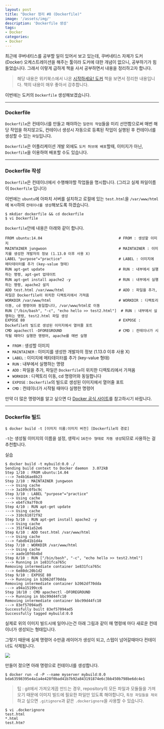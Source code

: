 ```yaml
---
layout: post
title: "Docker 정리 #8 (Dockerfile)"
image: '/assets/img/'
description: 'Dockerfile 생성'
tags:
- Docker
categories:
- Docker
---
```


최근에 쿠버네티스를 공부할 일이 있어서 보고 있는데, 쿠버네티스 자체가 도커(Docker) 오케스트레이션을 해주는 툴이라 도커에 대한 개념이 없으니, 
공부하기가 힘들었습니다. 그래서 이렇게 급하게 책을 사서 공부하면서 내용을 정리하고자 합니다.

> 해당 내용은 위키북스에서 나온 [시작하세요! 도커](https://book.naver.com/bookdb/book_detail.nhn?bid=11884948) 책을 보면서
정리한 내용입니다. 책의 내용이 매우 좋아서 강추합니다.

이번에는 도커의 `Dockerfile` 생성해보겠습니다. 

---

### Dockerfile

`Dockerfile`은 컨테이너를 만들고 해야하는 `일련의 작업`들을 미리 선언함으로써 매번 해당 작업을 하지않고도, 컨테이너 생성시 자동으로 
등록된 작업이 실행된 후 컨테이너를 생성할 수 있는 `파일`입니다.

`Dockerfile`은 어플리케이션 개발 외에도 `도커 허브에 배포`할때, 이미지가 아닌, `Dockerfile`을 이용하여 배포할 수도 있습니다.

---

### Dockerfile 작성

`Dockerfile`은 컨테이너에서 수행해야할 작업들을 명시합니다. (그리고 실제 파일이름이 `Dockerfile` 입니다)

이번에는 `ubuntu`에 아파치 서버를 설치하고 로컬에 있는 `test.html`을 
`/var/www/html`에 `복사`하여 `컨테이너를 생성`해보도록 하겠습니다.

```
$ mkdier dockerfile && cd dockerfile
$ vi Dockerfile
```

`Dockerfile`안에 내용은 아래와 같이 합니다.

```
FROM ubuntu:14.04                                   # FROM : 생성할 이미지
MAINTAINER jungwoon                                 # MAINTAINER : 이미지를 생성한 개발자의 정보 (1.13.0 이후 사용 X)
LABEL "purpose"="practice"                          # LABEL : 이미지에 메타데이터를 추가 (key-value 형태)
RUN apt-get update                                  # RUN : 내부에서 실행하는 명령, apt-get 업데이트
RUN apt-get install apache2 -y                      # RUN : 내부에서 실행하는 명령, apache2 설치
ADD test.html /var/www/html                         # ADD : 파일을 추가, 파일은 Dockerfile이 위치한 디렉토리에서 가져옴
WORKDIR /var/www/html                               # WORKDIR : 디렉토리 이동, cd 명령어와 동일합니다, /var/www/html로 이동
RUN ["/bin/bash", "-c", "echo hello >> test2.html"]  # RUN : 내부에서 실행하는 명령, test2.html 파일 생성
EXPOSE 80                                           # EXPOSE : Dockefile의 빌드로 생성된 이미지에서 열어줄 포트
CMD apachectl -DFOREGROUND                          # CMD : 컨테이너가 시작될 때마다 실행한 명령어, apache를 매번 실행
```

- `FROM` : 생성할 이미지
- `MAINTAINER` : 이미지를 생성한 개발자의 정보 (1.13.0 이후 사용 X)
- `LABEL` : 이미지에 메타데이터를 추가 (key-value 형태)
- `RUN` : 내부에서 실행하는 명령
- `ADD` : 파일을 추가, 파일은 `Dockerfile`이 위치한 디렉토리에서 가져옴
- `WORKDIR` : 디렉토리 이동, cd 명령어와 동일합니다
- `EXPOSE` : `Dockerfile`의 빌드로 생성된 이미지에서 열어줄 포트
- `CMD` : 컨테이너가 시작될 때마다 실행한 명령어

만약 더 많은 명령어를 알고 싶으면 다 [Docker 공식 사이트](https://docs.docker.com/engine/reference/builder/)를 참고하시기 바랍니다.

---

### Dockerfile 빌드

```
$ docker build -t [이미지 이름:이미지 버전] [Dockerfile의 경로]
```

`-t`는 생성될 이미지의 이름을 설정, 생략시 `16진수 형태로 자동 생성`되므로 사용하는 걸 추천합니다.

실습

```
$ docker build -t mybuild:0.0 ./
Sending build context to Docker daemon  3.072kB
Step 1/10 : FROM ubuntu:14.04
---> 7e4b16ae8b23
Step 2/10 : MAINTAINER jungwoon
---> Using cache
---> 3a109c0fbc9c
Step 3/10 : LABEL "purpose"="practice"
---> Using cache
---> eb4fc9a7f0c0
Step 4/10 : RUN apt-get update
---> Using cache
---> 310c61072f92
Step 5/10 : RUN apt-get install apache2 -y
---> Using cache
---> 351f441a52e6
Step 6/10 : ADD test.html /var/www/html
---> Using cache
---> fabdb41b1d4a
Step 7/10 : WORKDIR /var/www/html
---> Using cache
---> aade10f6b4bd
Step 8/10 : RUN ["/bin/bash", "-c", "echo hello >> test2.html"]
---> Running in 1e831fca765c
Removing intermediate container 1e831fca765c
---> 6e80dc20b1d2
Step 9/10 : EXPOSE 80
---> Running in b2062df70dda
Removing intermediate container b2062df70dda
---> a94a15199cc6
Step 10/10 : CMD apachectl -DFOREGROUND
---> Running in bbc99d44fc10
Removing intermediate container bbc99d44fc10
---> 83ef57094ad5
Successfully built 83ef57094ad5
Successfully tagged mybuild:0.0
```

실제로 위의 이미지 빌드시에 일어나는건 아래 그림과 같이 매 명령에 마다 새로운 컨테이너가 생성되는 형태입니다.

그렇기 때문에 실제 명령어 수만큼 레이어가 생성이 되고, 스텝이 넘어갈때마다 컨테이너도 삭제됩니다.

![](https://cdn-images-1.medium.com/max/1200/1*3ec0d0YblEE-EjLs-sVRGw.png)


만들어 졌으면 아래 명령으로 컨테이너를 생성합니다.

```
$ docker run -d -P --name myserver mybuild:0.0
bda63598395e4a1a4e428f0bad41b7b92a843191874e6c3bb450b798be6dc4e1
```

> 팁 : git에서 가져오게끔 만드는 경우, repository의 모든 파일과 모듈들을 가져오기 때문에 이미지 빌드에 필요한 파일만 있도록 해야합니다,
`특정 파일들을 제외`하고 싶으면 `.gitignore`과 같은 `.dockerignore`을 사용할 수 있습니다.

```
$ vi .dockerignore
test.html
*.html
test.htm?
```